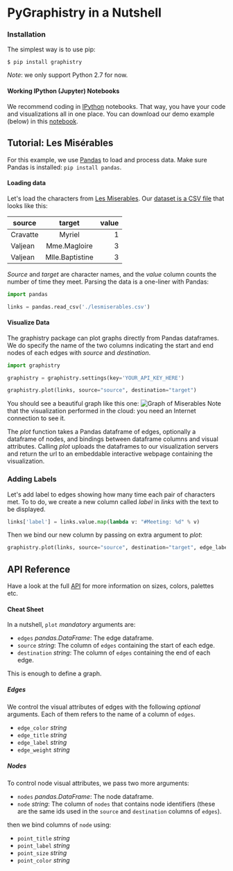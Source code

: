 # PyGraphistry in a Nutshell

### Installation

The simplest way is to use pip:

```console
$ pip install graphistry
```

*Note*: we only support Python 2.7 for now.

#### Working IPython (Jupyter) Notebooks

We recommend coding in [IPython](http://ipython.org) notebooks. That way, you have your code and visualizations all in one place. You can download our demo example (below) in this [notebook](https://www.dropbox.com/s/n35ahbhatshrau6/MiserablesDemo.ipynb?dl=1).
 
## Tutorial: Les Misérables

For this example, we use [Pandas](http://pandas.pydata.org) to load and process data. Make sure Pandas is installed: `pip install pandas`.

#### Loading data
Let's load the characters from [Les Miserables](http://en.wikipedia.org/wiki/Les_Misérables). Our  [dataset is a CSV file](http://gist.github.com/thibaudh/3da4096c804680f549e6/) that looks like this:

| source        | target        | value  |
| ------------- |:-------------:| ------:|
| Cravatte |	Myriel | 1| Valjean	| Mme.Magloire | 3| Valjean	| Mlle.Baptistine | 3

*Source* and *target* are character names, and the *value* column counts the number of time they meet. Parsing the data is a one-liner with Pandas:

```python
import pandas

links = pandas.read_csv('./lesmiserables.csv')
```

#### Visualize Data
The graphistry package can plot graphs directly from Pandas dataframes. We do specify the name of the two columns indicating the start and end nodes of each edges with *source* and *destination*. 

```python
import graphistry

graphistry = graphistry.settings(key='YOUR_API_KEY_HERE')

graphistry.plot(links, source="source", destination="target")
```

You should see a beautiful graph like this one:
![Graph of Miserables](http://i.imgur.com/lt05Hik.png) Note that the visualization performed in the cloud: you need an Internet connection to see it.

The *plot* function takes a Pandas dataframe of edges, optionally a dataframe of nodes, and bindings between dataframe columns and visual attributes. Calling *plot* uploads the dataframes to our visualization servers and return the url to an embeddable interactive webpage containing the visualization.

### Adding Labels

Let's add label to edges showing how many time each pair of characters met. To to do, we create a new column called *label* in *links* with the text to be displayed.

```python
links['label'] = links.value.map(lambda v: "#Meeting: %d" % v)
```
Then we bind our new column by passing on extra argument to *plot*:

```python
graphistry.plot(links, source="source", destination="target", edge_label="label")
```


## API Reference

Have a look at the full [API](http://graphistry.com/api0.3.html#python) for more information on sizes, colors, palettes etc.

#### Cheat Sheet
In a nutshell, `plot` *mandatory* arguments are:

- `edges` *pandas.DataFrame*: The edge dataframe.
- `source` *string*: The column of `edges` containing the start of each edge.
- `destination` *string*: The column of `edges` containing the end of each edge.

This is enough to define a graph. 
##### Edges
We control the visual attributes of edges with the following *optional* arguments. Each of them refers to the name of a column of `edges`.

- `edge_color` *string*
- `edge_title` *string*
- `edge_label` *string*
- `edge_weight` *string*

##### Nodes
To control node visual attributes, we pass two more arguments:

- `nodes` *pandas.DataFrame*: The node dataframe.
- `node` *string*: The column of `nodes` that contains node identifiers (these are the same ids used in the `source` and `destination` columns of `edges`).

then we bind columns of `node` using:

- `point_title` *string*
- `point_label` *string*
- `point_size` *string*
- `point_color` *string*




